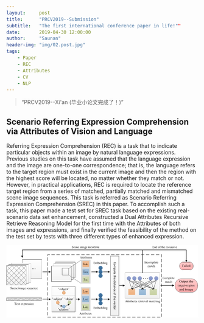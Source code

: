 ```yaml
---
layout:     post
title:      "PRCV2019--Submission"
subtitle:   "The first international conference paper in life!""
date:       2019-04-30 12:00:00
author:     "Saunan"
header-img: "img/02.post.jpg"
tags:
    - Paper
    - REC
    - Attributes
    - CV
    - NLP
---
```


> “PRCV2019--Xi'an (毕业小论文完成了！)”


## Scenario Referring Expression Comprehension via Attributes of Vision and Language

Referring Expression Comprehension (REC) is a task that to indicate particular objects within an image by natural language expressions. Previous studies on this task have assumed that the language expression and the image are one-to-one correspondence; that is, the language refers to the target region must exist in the current image and then the region with the highest score will be located, no matter whether they match or not. However, in practical applications, REC is required to locate the reference target region from a series of matched, partially matched and mismatched scene image sequences. This task is referred as Scenario Referring Expression Comprehension (SREC) in this paper. To accomplish such a task, this paper made a test set for SREC task based on the existing real-scenario data set enhancement, constructed a Dual Attributes Recursive Retrieve Reasoning Model for the first time with the Attributes of both images and expressions, and finally verified the feasibility of the method on the test set by tests with three different types of enhanced expression.

![The Architecture Fig...](/img/02.inside.jpg)
